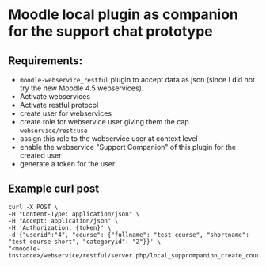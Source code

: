 # Moodle local plugin as companion for the support chat prototype

## Requirements:

* `moodle-webservice_restful` plugin to accept data as json (since I did not try the new Moodle 4.5 webservices).
* Activate webservices
* Activate restful protocol
* create user for webservices
* create role for webservice user giving them the cap `webservice/rest:use`
* assign this role to the webservice user at context level
* enable the webservice "Support Companion" of this plugin for the created user
* generate a token for the user

## Example curl post

```
curl -X POST \
-H "Content-Type: application/json" \
-H "Accept: application/json" \
-H 'Authorization: {token}' \
-d'{"userid":"4", "course": {"fullname": "test course", "shortname": "test course short", "categoryid": "2"}}' \
"<moodle-instance>/webservice/restful/server.php/local_suppcompanion_create_course"
```

